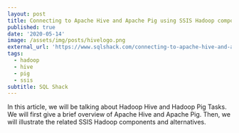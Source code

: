```yaml
---
layout: post
title: Connecting to Apache Hive and Apache Pig using SSIS Hadoop components
published: true
date: '2020-05-14'
image: /assets/img/posts/hivelogo.png
external_url: 'https://www.sqlshack.com/connecting-to-apache-hive-and-apache-pig-using-ssis-hadoop-components/'
tags:
  - hadoop
  - hive
  - pig
  - ssis
subtitle: SQL Shack
---
```

In this article, we will be talking about Hadoop Hive and Hadoop Pig Tasks. We will first give a brief overview of Apache Hive and Apache Pig. Then, we will illustrate the related SSIS Hadoop components and alternatives.
